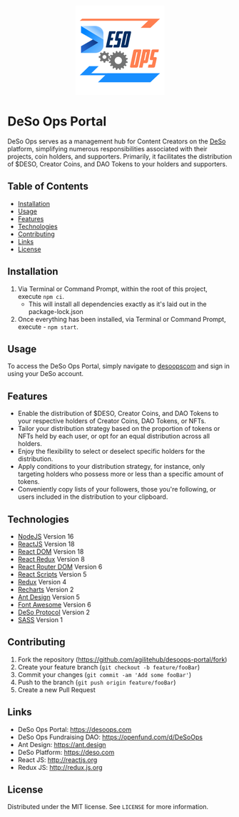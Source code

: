 <center><img src="./src/custom/assets/deso-ops-logo-full-v2.png" width="200" /></center>

# DeSo Ops Portal

DeSo Ops serves as a management hub for Content Creators on the [DeSo](https://deso.com) platform, simplifying numerous responsibilities associated with their projects, coin holders, and supporters. Primarily, it facilitates the distribution of $DESO, Creator Coins, and DAO Tokens to your holders and supporters.

## Table of Contents

- [Installation](#installation)
- [Usage](#usage)
- [Features](#features)
- [Technologies](#technologies)
- [Contributing](#contributing)
- [Links](#links)
- [License](#license)

## Installation

1. Via Terminal or Command Prompt, within the root of this project, execute `npm ci`.
   - This will install all dependencies exactly as it's laid out in the package-lock.json
2. Once everything has been installed, via Terminal or Command Prompt, execute - `npm start`.

## Usage

To access the DeSo Ops Portal, simply navigate to [desoopscom](https://desoops.com) and sign in using your DeSo account.

## Features

- Enable the distribution of $DESO, Creator Coins, and DAO Tokens to your respective holders of Creator Coins, DAO Tokens, or NFTs.
- Tailor your distribution strategy based on the proportion of tokens or NFTs held by each user, or opt for an equal distribution across all holders.
- Enjoy the flexibility to select or deselect specific holders for the distribution.
- Apply conditions to your distribution strategy, for instance, only targeting holders who possess more or less than a specific amount of tokens.
- Conveniently copy lists of your followers, those you're following, or users included in the distribution to your clipboard.

## Technologies

- [NodeJS](http://nodejs.org) Version 16
- [ReactJS](https://www.npmjs.com/package/react) Version 18
- [React DOM](https://www.npmjs.com/package/react-dom) Version 18
- [React Redux](https://www.npmjs.com/package/react-redux) Version 8
- [React Router DOM](https://www.npmjs.com/package/react-router-dom) Version 6
- [React Scripts](https://www.npmjs.com/package/react-scripts) Version 5
- [Redux](https://www.npmjs.com/package/redux) Version 4
- [Recharts](https://www.npmjs.com/package/recharts) Version 2
- [Ant Design](https://www.npmjs.com/package/antd) Version 5
- [Font Awesome](http://fontawesome.com) Version 6
- [DeSo Protocol](https://www.npmjs.com/package/deso-protocol) Version 2
- [SASS](https://www.npmjs.com/package/sass) Version 1

## Contributing

1. Fork the repository (<https://github.com/agilitehub/desoops-portal/fork>)
2. Create your feature branch (`git checkout -b feature/fooBar`)
3. Commit your changes (`git commit -am 'Add some fooBar'`)
4. Push to the branch (`git push origin feature/fooBar`)
5. Create a new Pull Request

## Links

- DeSo Ops Portal: https://desoops.com
- DeSo Ops Fundraising DAO: https://openfund.com/d/DeSoOps
- Ant Design: https://ant.design
- DeSo Platform: https://deso.com
- React JS: http://reactjs.org
- Redux JS: http://redux.js.org

## License

Distributed under the MIT license. See `LICENSE` for more information.
